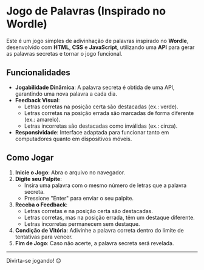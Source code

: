 # Jogo de Palavras (Inspirado no Wordle)

Este é um jogo simples de adivinhação de palavras inspirado no **Wordle**, desenvolvido com **HTML**, **CSS** e **JavaScript**, utilizando uma **API** para gerar as palavras secretas e tornar o jogo funcional.

## Funcionalidades

- **Jogabilidade Dinâmica**: A palavra secreta é obtida de uma API, garantindo uma nova palavra a cada dia.
- **Feedback Visual**:
  - Letras corretas na posição certa são destacadas (ex.: verde).
  - Letras corretas na posição errada são marcadas de forma diferente (ex.: amarelo).
  - Letras incorretas são destacadas como inválidas (ex.: cinza).
- **Responsividade**: Interface adaptada para funcionar tanto em computadores quanto em dispositivos móveis.

## Como Jogar

1. **Inicie o Jogo**: Abra o arquivo no navegador.
2. **Digite seu Palpite**:
   - Insira uma palavra com o mesmo número de letras que a palavra secreta.
   - Pressione "Enter" para enviar o seu palpite.
3. **Receba o Feedback**:
   - Letras corretas e na posição certa são destacadas.
   - Letras corretas, mas na posição errada, têm um destaque diferente.
   - Letras incorretas permanecem sem destaque.
4. **Condição de Vitória**: Adivinhe a palavra correta dentro do limite de tentativas para vencer.
5. **Fim de Jogo**: Caso não acerte, a palavra secreta será revelada.

---

Divirta-se jogando! 😊
